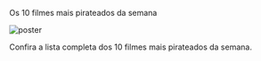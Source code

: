 Os 10 filmes mais pirateados da semana

![poster](https://user-images.githubusercontent.com/51417896/127083642-be2ebc94-5182-46c4-becc-8c0d9e92d08f.png)

Confira a lista completa dos 10 filmes mais pirateados da semana.
